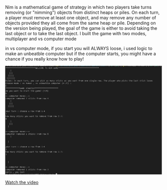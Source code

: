 Nim is a mathematical game of strategy in which two players take turns removing (or "nimming") objects from distinct heaps or piles. On each turn, a player must remove at least one object, and may remove any number of objects provided they all come from the same heap or pile. Depending on the version being played, the goal of the game is either to avoid taking the last object or to take the last object.
I built the game with two modes, multiplayer and vs computer mode

in vs computer mode, if you start you will ALWAYS loose, i used logic to make an unbeatble computer
but if the computer starts, you might have a chance if you really know how to play!

![Screenshot of the application](sc.png)


[Watch the video](https://youtu.be/qtZL8bHFvi8)
